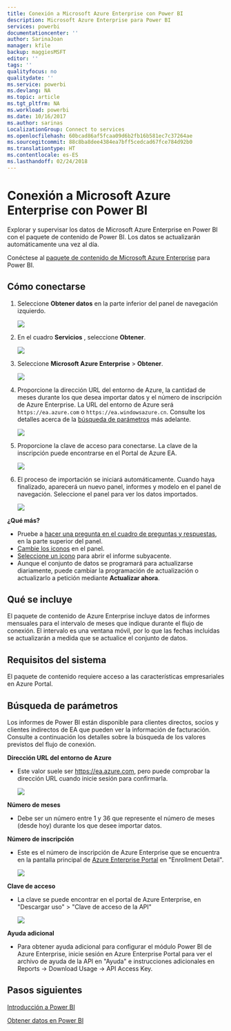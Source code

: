 ```yaml
---
title: Conexión a Microsoft Azure Enterprise con Power BI
description: Microsoft Azure Enterprise para Power BI
services: powerbi
documentationcenter: ''
author: SarinaJoan
manager: kfile
backup: maggiesMSFT
editor: ''
tags: ''
qualityfocus: no
qualitydate: ''
ms.service: powerbi
ms.devlang: NA
ms.topic: article
ms.tgt_pltfrm: NA
ms.workload: powerbi
ms.date: 10/16/2017
ms.author: sarinas
LocalizationGroup: Connect to services
ms.openlocfilehash: 60bcad86af5fcaa09d6b2fb16b581ec7c37264ae
ms.sourcegitcommit: 88c8ba8dee4384ea7bff5cedcad67fce784d92b0
ms.translationtype: HT
ms.contentlocale: es-ES
ms.lasthandoff: 02/24/2018
---
```

# <a name="connect-to-microsoft-azure-enterprise-with-power-bi"></a>Conexión a Microsoft Azure Enterprise con Power BI
Explorar y supervisar los datos de Microsoft Azure Enterprise en Power BI con el paquete de contenido de Power BI. Los datos se actualizarán automáticamente una vez al día.

Conéctese al [paquete de contenido de Microsoft Azure Enterprise](https://app.powerbi.com/getdata/services/azure-enterprise) para Power BI.

## <a name="how-to-connect"></a>Cómo conectarse
1. Seleccione **Obtener datos** en la parte inferior del panel de navegación izquierdo.
   
    ![](media/service-connect-to-azure-enterprise/getdata.png)
2. En el cuadro **Servicios** , seleccione **Obtener**.
   
   ![](media/service-connect-to-azure-enterprise/services.png)
3. Seleccione **Microsoft Azure Enterprise** \> **Obtener**.
   
   ![](media/service-connect-to-azure-enterprise/mazureenterprise.png)
4. Proporcione la dirección URL del entorno de Azure, la cantidad de meses durante los que desea importar datos y el número de inscripción de Azure Enterprise. La URL del entorno de Azure será `https://ea.azure.com` o `https://ea.windowsazure.cn`. Consulte los detalles acerca de la [búsqueda de parámetros](#FindingParams) más adelante.
   
    ![](media/service-connect-to-azure-enterprise/params.png)
5. Proporcione la clave de acceso para conectarse. La clave de la inscripción puede encontrarse en el Portal de Azure EA.
   
    ![](media/service-connect-to-azure-enterprise/creds.png)
6. El proceso de importación se iniciará automáticamente. Cuando haya finalizado, aparecerá un nuevo panel, informes y modelo en el panel de navegación. Seleccione el panel para ver los datos importados.
   
   ![](media/service-connect-to-azure-enterprise/dashboard.png)

**¿Qué más?**

* Pruebe a [hacer una pregunta en el cuadro de preguntas y respuestas](power-bi-q-and-a.md), en la parte superior del panel.
* [Cambie los iconos](service-dashboard-edit-tile.md) en el panel.
* [Seleccione un icono](service-dashboard-tiles.md) para abrir el informe subyacente.
* Aunque el conjunto de datos se programará para actualizarse diariamente, puede cambiar la programación de actualización o actualizarlo a petición mediante **Actualizar ahora**.

## <a name="whats-included"></a>Qué se incluye
El paquete de contenido de Azure Enterprise incluye datos de informes mensuales para el intervalo de meses que indique durante el flujo de conexión. El intervalo es una ventana móvil, por lo que las fechas incluidas se actualizarán a medida que se actualice el conjunto de datos.

## <a name="system-requirements"></a>Requisitos del sistema
El paquete de contenido requiere acceso a las características empresariales en Azure Portal.

<a name="FindingParams"></a>

## <a name="finding-parameters"></a>Búsqueda de parámetros
Los informes de Power BI están disponible para clientes directos, socios y clientes indirectos de EA que pueden ver la información de facturación. Consulte a continuación los detalles sobre la búsqueda de los valores previstos del flujo de conexión.

**Dirección URL del entorno de Azure**

* Este valor suele ser https://ea.azure.com, pero puede comprobar la dirección URL cuando inicie sesión para confirmarla.
  
    ![](media/service-connect-to-azure-enterprise/params3.png)

**Número de meses**

* Debe ser un número entre 1 y 36 que represente el número de meses (desde hoy) durante los que desee importar datos.

**Número de inscripción**

* Este es el número de inscripción de Azure Enterprise que se encuentra en la pantalla principal de [Azure Enterprise Portal](https://ea.azure.com/) en "Enrollment Detail".
  
    ![](media/service-connect-to-azure-enterprise/params2.png)

**Clave de acceso**

* La clave se puede encontrar en el portal de Azure Enterprise, en "Descargar uso" > "Clave de acceso de la API"
  
    ![](media/service-connect-to-azure-enterprise/creds2.png)

**Ayuda adicional**

* Para obtener ayuda adicional para configurar el módulo Power BI de Azure Enterprise, inicie sesión en Azure Enterprise Portal para ver el archivo de ayuda de la API en "Ayuda" e instrucciones adicionales en Reports -> Download Usage -> API Access Key.

## <a name="next-steps"></a>Pasos siguientes
[Introducción a Power BI](service-get-started.md)

[Obtener datos en Power BI](service-get-data.md)

